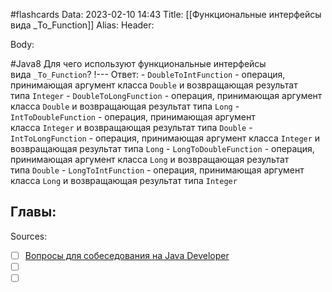 #flashcards 
Data: 2023-02-10 14:43
Title: [[Функциональные интерфейсы вида _To_Function]]
Alias:
Header:




Body:



#Java8 
Для чего используют функциональные интерфейсы вида `_To_Function`?
!---
Ответ:
	- `DoubleToIntFunction` - операция, принимающая аргумент класса `Double` и возвращающая результат типа `Integer`
	-   `DoubleToLongFunction` - операция, принимающая аргумент класса `Double` и возвращающая результат типа `Long`
	-   `IntToDoubleFunction` - операция, принимающая аргумент класса `Integer` и возвращающая результат типа `Double`
	-   `IntToLongFunction` - операция, принимающая аргумент класса `Integer` и возвращающая результат типа `Long`
	-   `LongToDoubleFunction` - операция, принимающая аргумент класса `Long` и возвращающая результат типа `Double`
	-   `LongToIntFunction` - операция, принимающая аргумент класса `Long` и возвращающая результат типа `Integer`
<!--SR:!2023-03-11,3,170-->





Главы:
-


Sources:
- [ ] [Вопросы для собеседования на Java Developer](https://github.com/enhorse/java-interview/blob/master/README.md#%D0%9E%D0%9E%D0%9F)
- [ ] []()
- [ ] []()
